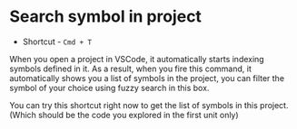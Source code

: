 Search symbol in project
=========================

* Shortcut - `Cmd + T`

When you open a project in VSCode, it automatically starts indexing
symbols defined in it. As a result, when you fire this command, it
automatically shows you a list of symbols in the project, you can filter the
symbol of your choice using fuzzy search in this box.

You can try this shortcut right now to get the list of symbols in this project.
(Which should be the code you explored in the first unit only)
